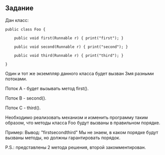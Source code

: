 ## Задание

Дан класс:
    
    public class Foo {

        public void first(Runnable r) { print("first"); }

        public void second(Runnable r) { print("second"); }

        public void third(Runnable r) { print("third"); }

    }

Один и тот же экземпляр данного класса будет вызван 3мя разными потоками. 

Поток А - будет вызывать метод first(). 

Поток B - second(). 

Поток С - third().

Необходимо реализовать механизм и изменить программу таким образом, что методы класса Foo будут вызваны в правильном порядке.

Пример:
Вывод: "firstsecondthird"
Мы не знаем, в каком порядке будут вызваны методы, но должны гарантировать порядок.


P.S.: представлены 2 метода решения, второй закомментирован.